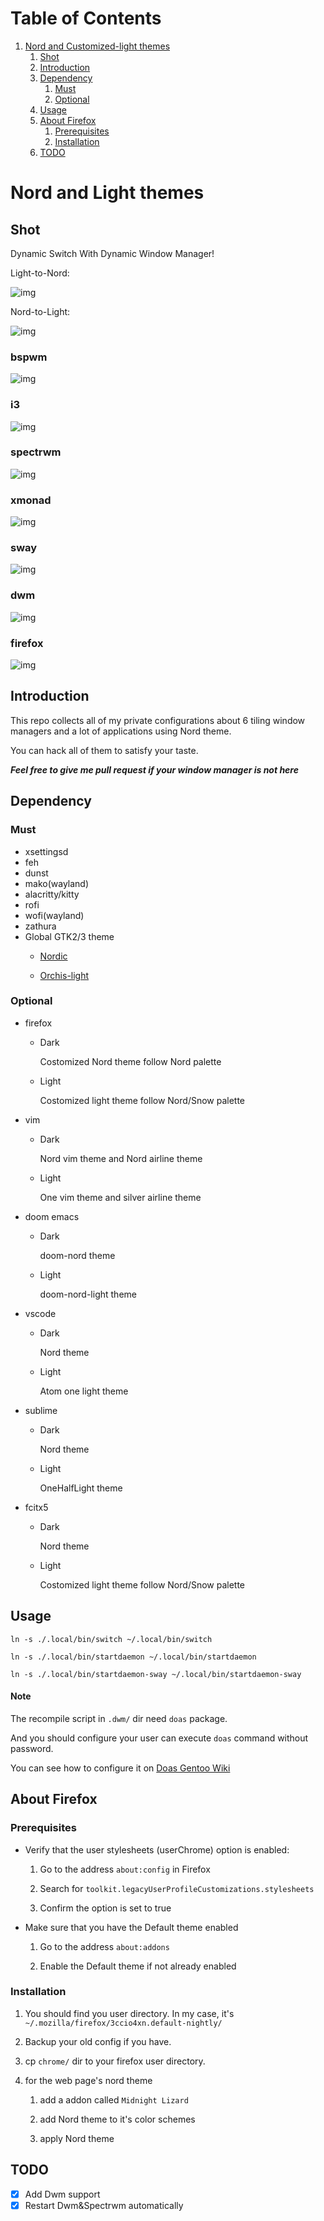 
# Table of Contents

1.  [Nord and Customized-light themes](#orga92410c)
    1.  [Shot](#org6ecd7c5)
    2.  [Introduction](#introduction)
    3.  [Dependency](#org5114522)
        1.  [Must](#org8050841)
        2.  [Optional](#orge85932f)
    4.  [Usage](#org3d0cd34)
    5.  [About Firefox](#org56ea59c)
        1.  [Prerequisites](#orgb2ce2d0)
        2.  [Installation](#org5951695)
    6.  [TODO](#orgfec7e81)


<a id="orga92410c"></a>

# Nord and Light themes


<a id="org6ecd7c5"></a>

## Shot
Dynamic Switch With Dynamic Window Manager!

Light-to-Nord:

![img](./Pictures/shot/light-to-nord.gif)

Nord-to-Light:

![img](./Pictures/shot/nord-to-light.gif)

### bspwm
![img](./Pictures/shot/bspwm.png)
### i3
![img](./Pictures/shot/i3.png)
### spectrwm
![img](./Pictures/shot/spectrwm.png)
### xmonad
![img](./Pictures/shot/xmonad.png)
### sway
![img](./Pictures/shot/sway.png)
### dwm
![img](./Pictures/shot/dwm.png)
### firefox
![img](./Pictures/shot/firefox.png)

<a id="introduction"></a>

## Introduction

This repo collects all of my private configurations about 6 tiling window managers and a lot of applications using Nord theme.

You can hack all of them to satisfy your taste.

***Feel free to give me pull request if your window manager is not here***

<a id="org5114522"></a>

## Dependency


<a id="org8050841"></a>

### Must

-   xsettingsd
-   feh
-   dunst
-   mako(wayland)
-   alacritty/kitty
-   rofi
-   wofi(wayland)
-   zathura
-   Global GTK2/3 theme
    -   [Nordic](https://www.gnome-look.org/p/1267246/)
    
    -   [Orchis-light](https://www.gnome-look.org/p/1357889/)


<a id="orge85932f"></a>

### Optional

-   firefox
    -   Dark
        
        Costomized Nord theme follow Nord palette
    -   Light
        
        Costomized light theme follow Nord/Snow palette
    
-   vim
    -   Dark
        
        Nord vim theme and Nord airline theme
    -   Light
        
        One vim theme and silver airline theme
    
-   doom emacs
    -   Dark
        
        doom-nord theme
    -   Light
        
        doom-nord-light theme
    
-   vscode
    -   Dark
        
        Nord theme
    -   Light
        
        Atom one light theme
    
-   sublime
    
    - Dark
    
      Nord theme
    
    - Light
    
      OneHalfLight theme
    
- fcitx5

  - Dark

    Nord theme

  - Light

    Costomized light theme follow Nord/Snow palette

  


<a id="org3d0cd34"></a>

## Usage

`ln -s ./.local/bin/switch ~/.local/bin/switch`

`ln -s ./.local/bin/startdaemon ~/.local/bin/startdaemon`

`ln -s ./.local/bin/startdaemon-sway ~/.local/bin/startdaemon-sway`

#### Note
The recompile script in `.dwm/` dir need `doas` package. 

And you should configure your user can execute `doas` command without password.

You can see how to configure it on [Doas Gentoo Wiki](https://wiki.gentoo.org/wiki/Doas)

<a id="org56ea59c"></a>

## About Firefox


<a id="orgb2ce2d0"></a>

### Prerequisites

-   Verify that the user stylesheets (userChrome) option is enabled:
    1.  Go to the address `about:config` in Firefox
    
    2.  Search for `toolkit.legacyUserProfileCustomizations.stylesheets`
    
    3.  Confirm the option is set to true

-   Make sure that you have the Default theme enabled
    1.  Go to the address `about:addons`
    
    2.  Enable the Default theme if not already enabled


<a id="org5951695"></a>

### Installation

1.  You should find you user directory. In my case, it's `~/.mozilla/firefox/3ccio4xn.default-nightly/`

2.  Backup your old config if you have.

3.  cp `chrome/` dir to your firefox user directory.

4.  for the web page's nord theme
    1.  add a addon called `Midnight Lizard`
    
    2.  add Nord theme to it's color schemes
    
    3.  apply Nord theme


<a id="orgfec7e81"></a>

## TODO

-   [X] Add Dwm support
-   [X] Restart Dwm&Spectrwm automatically
